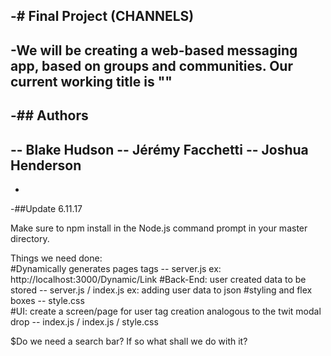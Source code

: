 -# Final Project (CHANNELS)
 -
 -We will be creating a web-based messaging app, based on groups and communities. Our current working title is ""
 -
 -## Authors
 -
 -- Blake Hudson
 -- Jérémy Facchetti
 -- Joshua Henderson
 -
 -


-##Update 6.11.17

Make sure to npm install in the Node.js command prompt in your master directory.

Things we need done:  
#Dynamically generates pages <a>tags -- server.js    ex: http://localhost:3000/Dynamic/Link
#Back-End: user created data to be stored -- server.js / index.js  ex: adding user data to json
#styling and flex boxes -- style.css  
#UI: create a screen/page for user tag creation analogous to the twit modal drop -- index.js / index.js / style.css 

$Do we need a search bar? If so what shall we do with it?




